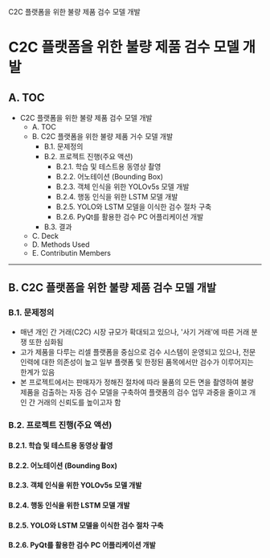 C2C 플랫폼을 위한 불량 제품 검수 모델 개발

# **C2C 플랫폼을 위한 불량 제품 검수 모델 개발**

## **A. TOC**

* C2C 플랫폼을 위한 불량 제품 검수 모델 개발
  * A. TOC
  * B. C2C 플랫폼을 위한 불량 제품 거수 모델 개발
    * B.1. 문제정의
    * B.2. 프로젝트 진행(주요 액션)
      * B.2.1. 학습 및 테스트용 동영상 촬영
      * B.2.2. 어노테이션 (Bounding Box)
      * B.2.3. 객체 인식을 위한 YOLOv5s 모델 개발
      * B.2.4. 행동 인식을 위한 LSTM 모델 개발
      * B.2.5. YOLO와 LSTM 모델을 이식한 검수 절차 구축
      * B.2.6. PyQt를 활용한 검수 PC 어플리케이션 개발
    * B.3. 결과
  * C. Deck
  * D. Methods Used
  * E. Contributin Members
--- 
## **B. C2C 플랫폼을 위한 불량 제품 검수 모델 개발**

### **B.1. 문제정의**
* 매년 개인 간 거래(C2C) 시장 규모가 확대되고 있으나, '사기 거래'에 따른 거래 분쟁 또한 심화됨
* 고가 제품을 다루는 리셀 플랫폼을 중심으로 검수 시스템이 운영되고 있으나, 전문 인력에 대한 의존성이 높고 일부 플랫폼 및 한정된 품목에서만 검수가 이루어지는 한계가 있음
* 본 프로젝트에서는 판매자가 정해진 절차에 따라 물품의 모든 면을 촬영하여 불량 제품을 검출하는 자동 검수 모델을 구축하여 플랫폼의 검수 업무 과중을 줄이고 개인 간 거래의 신뢰도를 높이고자 함

### **B.2. 프로젝트 진행(주요 액션)**
#### **B.2.1. 학습 및 테스트용 동영상 촬영**
#### **B.2.2. 어노테이션 (Bounding Box)**
#### **B.2.3. 객체 인식을 위한 YOLOv5s 모델 개발**
#### **B.2.4. 행동 인식을 위한 LSTM 모델 개발**
#### **B.2.5. YOLO와 LSTM 모델을 이식한 검수 절차 구축**
#### **B.2.6. PyQt를 활용한 검수 PC 어플리케이션 개발**
